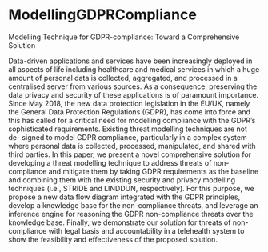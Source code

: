 # ModellingGDPRCompliance
Modelling Technique for GDPR-compliance: Toward a Comprehensive Solution

Data-driven applications and services have been
increasingly deployed in all aspects of life including healthcare
and medical services in which a huge amount of personal data
is collected, aggregated, and processed in a centralised server
from various sources. As a consequence, preserving the data
privacy and security of these applications is of paramount
importance. Since May 2018, the new data protection legislation
in the EU/UK, namely the General Data Protection Regulations
(GDPR), has come into force and this has called for a critical
need for modelling compliance with the GDPR’s sophisticated
requirements. Existing threat modelling techniques are not de-
signed to model GDPR compliance, particularly in a complex
system where personal data is collected, processed, manipulated,
and shared with third parties. In this paper, we present a
novel comprehensive solution for developing a threat modelling
technique to address threats of non-compliance and mitigate them
by taking GDPR requirements as the baseline and combining
them with the existing security and privacy modelling techniques
(i.e., STRIDE and LINDDUN, respectively). For this purpose, we
propose a new data flow diagram integrated with the GDPR
principles, develop a knowledge base for the non-compliance
threats, and leverage an inference engine for reasoning the GDPR
non-compliance threats over the knowledge base. Finally, we
demonstrate our solution for threats of non-compliance with
legal basis and accountability in a telehealth system to show
the feasibility and effectiveness of the proposed solution.
